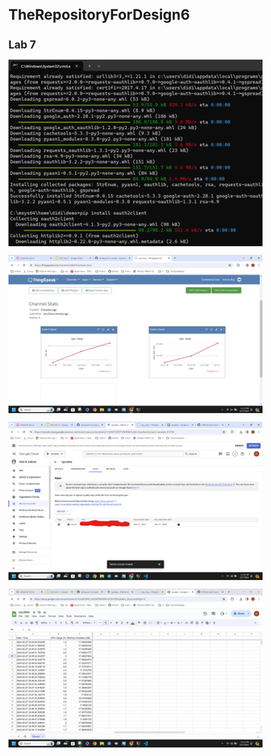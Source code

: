 # TheRepositoryForDesign6

## Lab 7

![Image](images/lab7_install.png)

![Image](images/lab7_thingspeak.png)

![Image](images/lab7_key.png)

![Image](images/lab7_googlesheet.png)
